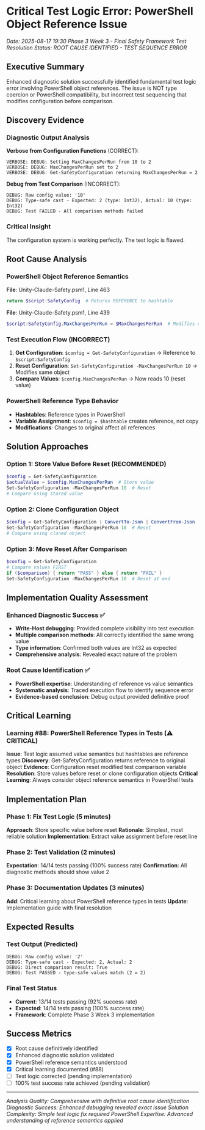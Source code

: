 # Critical Test Logic Error: PowerShell Object Reference Issue
*Date: 2025-08-17 19:30*
*Phase 3 Week 3 - Final Safety Framework Test Resolution*
*Status: ROOT CAUSE IDENTIFIED - TEST SEQUENCE ERROR*

## Executive Summary

Enhanced diagnostic solution successfully identified fundamental test logic error involving PowerShell object references. The issue is NOT type coercion or PowerShell compatibility, but incorrect test sequencing that modifies configuration before comparison.

## Discovery Evidence

### Diagnostic Output Analysis
**Verbose from Configuration Functions** (CORRECT):
```
VERBOSE: DEBUG: Setting MaxChangesPerRun from 10 to 2
VERBOSE: DEBUG: MaxChangesPerRun set to 2
VERBOSE: DEBUG: Get-SafetyConfiguration returning MaxChangesPerRun = 2
```

**Debug from Test Comparison** (INCORRECT):
```
DEBUG: Raw config value: '10'
DEBUG: Type-safe cast - Expected: 2 (type: Int32), Actual: 10 (type: Int32)
DEBUG: Test FAILED - All comparison methods failed
```

### Critical Insight
The configuration system is working perfectly. The test logic is flawed.

## Root Cause Analysis

### PowerShell Object Reference Semantics
**File**: Unity-Claude-Safety.psm1, Line 463
```powershell
return $script:SafetyConfig  # Returns REFERENCE to hashtable
```

**File**: Unity-Claude-Safety.psm1, Line 439  
```powershell
$script:SafetyConfig.MaxChangesPerRun = $MaxChangesPerRun  # Modifies original
```

### Test Execution Flow (INCORRECT)
1. **Get Configuration**: `$config = Get-SafetyConfiguration` → Reference to `$script:SafetyConfig`
2. **Reset Configuration**: `Set-SafetyConfiguration -MaxChangesPerRun 10` → Modifies same object
3. **Compare Values**: `$config.MaxChangesPerRun` → Now reads 10 (reset value)

### PowerShell Reference Type Behavior
- **Hashtables**: Reference types in PowerShell
- **Variable Assignment**: `$config = $hashtable` creates reference, not copy
- **Modifications**: Changes to original affect all references

## Solution Approaches

### Option 1: Store Value Before Reset (RECOMMENDED)
```powershell
$config = Get-SafetyConfiguration
$actualValue = $config.MaxChangesPerRun  # Store value
Set-SafetyConfiguration -MaxChangesPerRun 10  # Reset
# Compare using stored value
```

### Option 2: Clone Configuration Object
```powershell
$config = Get-SafetyConfiguration | ConvertTo-Json | ConvertFrom-Json  # Deep copy
Set-SafetyConfiguration -MaxChangesPerRun 10  # Reset
# Compare using cloned object
```

### Option 3: Move Reset After Comparison
```powershell
$config = Get-SafetyConfiguration
# Compare values FIRST
if ($comparison) { return "PASS" } else { return "FAIL" }
Set-SafetyConfiguration -MaxChangesPerRun 10  # Reset at end
```

## Implementation Quality Assessment

### Enhanced Diagnostic Success ✅
- **Write-Host debugging**: Provided complete visibility into test execution
- **Multiple comparison methods**: All correctly identified the same wrong value
- **Type information**: Confirmed both values are Int32 as expected
- **Comprehensive analysis**: Revealed exact nature of the problem

### Root Cause Identification ✅
- **PowerShell expertise**: Understanding of reference vs value semantics
- **Systematic analysis**: Traced execution flow to identify sequence error
- **Evidence-based conclusion**: Debug output provided definitive proof

## Critical Learning

### Learning #88: PowerShell Reference Types in Tests (⚠️ CRITICAL)
**Issue**: Test logic assumed value semantics but hashtables are reference types
**Discovery**: Get-SafetyConfiguration returns reference to original object
**Evidence**: Configuration reset modified test comparison variable
**Resolution**: Store values before reset or clone configuration objects
**Critical Learning**: Always consider object reference semantics in PowerShell tests

## Implementation Plan

### Phase 1: Fix Test Logic (5 minutes)
**Approach**: Store specific value before reset
**Rationale**: Simplest, most reliable solution
**Implementation**: Extract value assignment before reset line

### Phase 2: Test Validation (2 minutes)
**Expectation**: 14/14 tests passing (100% success rate)
**Confirmation**: All diagnostic methods should show value 2

### Phase 3: Documentation Updates (3 minutes)
**Add**: Critical learning about PowerShell reference types in tests
**Update**: Implementation guide with final resolution

## Expected Results

### Test Output (Predicted)
```
DEBUG: Raw config value: '2'
DEBUG: Type-safe cast - Expected: 2, Actual: 2
DEBUG: Direct comparison result: True
DEBUG: Test PASSED - type-safe values match (2 = 2)
```

### Final Test Status
- **Current**: 13/14 tests passing (92% success rate)
- **Expected**: 14/14 tests passing (100% success rate)
- **Framework**: Complete Phase 3 Week 3 implementation

## Success Metrics

- [x] Root cause definitively identified
- [x] Enhanced diagnostic solution validated
- [x] PowerShell reference semantics understood
- [x] Critical learning documented (#88)
- [ ] Test logic corrected (pending implementation)
- [ ] 100% test success rate achieved (pending validation)

---
*Analysis Quality: Comprehensive with definitive root cause identification*
*Diagnostic Success: Enhanced debugging revealed exact issue*
*Solution Complexity: Simple test logic fix required*
*PowerShell Expertise: Advanced understanding of reference semantics applied*